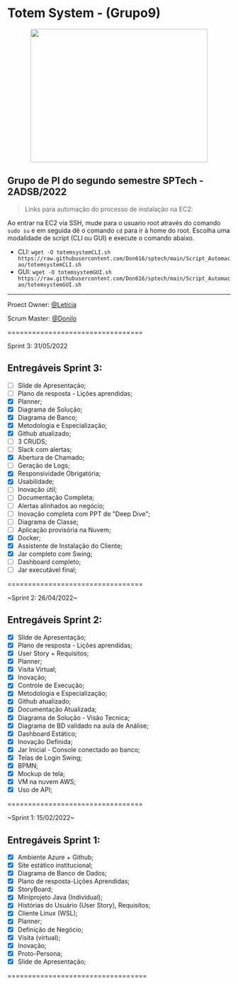 # Totem System - (Grupo9) 
<p align="center">
  <img height="300em" width="400em" src="https://github.com/leticiaNCosta18/grupo9/blob/main/Imagens/IconTotemSystem-Circulo.png"/>
</p>

## Grupo de PI do segundo semestre SPTech - 2ADSB/2022

> Links para automação do processo de instalação na EC2:

Ao entrar na EC2 via SSH, mude para o usuario root através do comando `sudo su` e em seguida dê o comando `cd` para ir à home do root.
Escolha uma modalidade de script (CLI ou GUI) e execute o comando abaixo.

* CLI: `wget -O totemsystemCLI.sh https://raw.githubusercontent.com/Don616/sptech/main/Script_Automacao/totemsystemCLI.sh`
* GUI: `wget -O totemsystemGUI.sh https://raw.githubusercontent.com/Don616/sptech/main/Script_Automacao/totemsystemGUI.sh`
---

Proect Owner: [@Letícia](https://github.com/leticiaNCosta18)

Scrum Master: [@Donilo](https://github.com/Don616)

=================================

Sprint 3: 31/05/2022

## Entregáveis Sprint 3:
- [ ] Slide de Apresentação;
- [ ] Plano de resposta - Lições aprendidas;
- [x] Planner;
- [x] Diagrama de Solução;
- [x] Diagrama de Banco;
- [x] Metodologia e Especialização;
- [x] Github atualizado;
- [ ] 3 CRUDS;
- [ ] Slack com alertas;
- [x] Abertura de Chamado;
- [ ] Geração de Logs;
- [x] Responsividade Obrigatória;
- [x] Usabilidade;
- [ ] Inovação útil;
- [ ] Documentação Completa;
- [ ] Alertas alinhados ao negócio;
- [ ] Inovação completa com PPT de "Deep Dive";
- [ ] Diagrama de Classe;
- [ ] Aplicação provisória na Nuvem;
- [x] Docker;
- [x] Assistente de Instalação do Cliente;
- [x] Jar completo com Swing;
- [ ] Dashboard completo;
- [ ] Jar executável final;

=================================

~Sprint 2: 26/04/2022~

## Entregáveis Sprint 2:
- [x] Slide de Apresentação;
- [x] Plano de resposta - Lições aprendidas;
- [x] User Story + Requisitos;
- [x] Planner;
- [x] Visita Virtual;
- [x] Inovação;
- [x] Controle de Execução;
- [x] Metodologia e Especialização;
- [x] Github atualizado;
- [x] Documentação Atualizada;
- [x] Diagrama de Solução - Visão Tecnica;
- [x] Diagrama de BD validado na aula de Análise;
- [x] Dashboard Estático;
- [x] Inovação Definida;
- [x] Jar Inicial - Console conectado ao banco;
- [x] Telas de Login Swing;
- [x] BPMN;
- [x] Mockup de tela;
- [x] VM na nuvem AWS;
- [x] Uso de API;

=================================

~Sprint 1: 15/02/2022~

## Entregáveis Sprint 1:
- [x] Ambiente Azure + Github;
- [x] Site estático institucional;
- [x] Diagrama de Banco de Dados;
- [x] Plano de resposta-Lições Aprendidas;
- [x] StoryBoard;
- [x] Miniprojeto Java (Individual);
- [x] Histórias do Usuário (User Story), Requisitos;
- [x] Cliente Linux (WSL);
- [x] Planner;
- [x] Definição de Negócio;
- [x] Visita (virtual);
- [x] Inovação;
- [x] Proto-Persona;
- [x] Slide de Apresentação;

==================================
